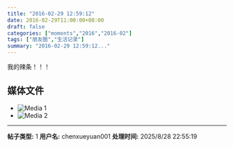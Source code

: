 ```yaml
---
title: "2016-02-29 12:59:12"
date: 2016-02-29T11:00:00+08:00
draft: false
categories: ["moments","2016","2016-02"]
tags: ["朋友圈","生活记录"]
summary: "2016-02-29 12:59:12..."
---
```


我的辣条！！！

## 媒体文件

- ![Media 1](/Moments/photos/2016-02-29/201602291259120.jpg)
- ![Media 2](/Moments/photos/2016-02-29/201602291259121.jpg)

---

**帖子类型:** 1
**用户名:** chenxueyuan001
**处理时间:** 2025/8/28 22:55:19